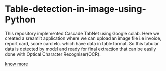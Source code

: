 # Table-detection-in-image-using-Python
This repository implemented Cascade TabNet using Google colab. Here we created a sreamlit application where we can upload an image file i.e invoice, report card, score card etc. which have data in table format. So this tabular data is detected by model and ready for final extraction that can be easily done with Optical Character Recogniser(OCR).

<a href="https://github.com/Ajay-v03/CascadeTabNet">know more<a>
